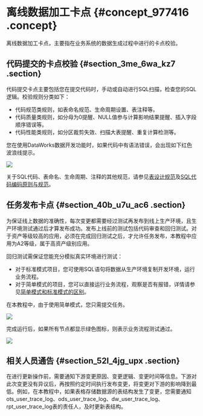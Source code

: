 # 离线数据加工卡点 {#concept_977416 .concept}

离线数据加工卡点，主要指在业务系统的数据生成过程中进行的卡点校验。

## 代码提交的卡点校验 {#section_3me_6wa_kz7 .section}

代码提交卡点主要包括您在提交代码时，手动或自动进行SQL扫描，检查您的SQL逻辑。校验规则分类如下：

-   代码规范类规则，如表命名规范、生命周期设置、表注释等。
-   代码质量类规则，如分母为0提醒、NULL值参与计算影响结果提醒、插入字段顺序错误等。
-   代码性能类规则，如分区裁剪失效、扫描大表提醒、重复计算检测等。

您在使用DataWorks数据开发功能时，如果代码中有语法错误，会出现如下红色波浪线提示。

![](http://static-aliyun-doc.oss-cn-hangzhou.aliyuncs.com/assets/img/789007/156257985850715_zh-CN.png)

关于SQL代码、表命名、生命周期、注释的其他规范，请参见[表设计规范](../cn.zh-CN/规范/表设计指南/表设计规范.md#)及[SQL代码编码原则与规范](../../../../../cn.zh-CN/使用指南/数据开发/SQL代码编码原则与规范.md#)。

## 任务发布卡点 {#section_40b_u7u_ac6 .section}

为保证线上数据的准确性，每次变更都需要经过测试再发布到线上生产环境，且生产环境测试通过后才算发布成功。发布上线前的测试包括代码审查和回归测试。对于资产等级较高的应用，必须在完成回归测试之后，才允许任务发布，本教程中应用为A2等级，属于高资产级别应用。

回归测试需保证您能充分模拟真实环境进行测试：

-   对于标准模式项目，您可使用SQL语句将数据从生产环境复制开发环境，运行业务流程。
-   对于简单模式的项目，您可以直接运行业务流程，观察是否有报错，详情请参见[简单模式和标准模式的区别](../../../../../cn.zh-CN/产品简介/简单模式和标准模式的区别.md#)。

在本教程中，由于使用简单模式，您只需提交任务。

![](http://static-aliyun-doc.oss-cn-hangzhou.aliyuncs.com/assets/img/789007/156257985850807_zh-CN.png)

完成运行后，如果所有节点都显示绿色图标，则表示业务流程测试通过。

![](http://static-aliyun-doc.oss-cn-hangzhou.aliyuncs.com/assets/img/789007/156257985850812_zh-CN.png)

## 相关人员通告 {#section_52l_4jg_upx .section}

在进行更新操作前，需要通知下游变更原因、变更逻辑、变更时间等信息。下游对此次变更没有异议后，再按照约定时间执行发布变更，将变更对下游的影响降到最低。例如，在本教程中，如果表格存储数据源的表结构发生了变更，您需要通知ots\_user\_trace\_log、ods\_user\_trace\_log、dw\_user\_trace\_log、rpt\_user\_trace\_log表的责任人，及时更新表结构。

